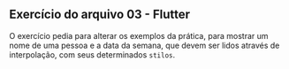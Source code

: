 ## Exercício do arquivo 03 - Flutter

O exercício pedia para alterar os exemplos da prática, para mostrar um nome de uma pessoa e a data da semana, que devem ser lidos através de interpolação, com seus determinados `stilos`.
